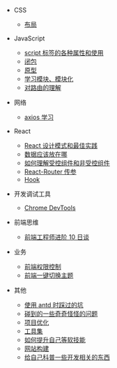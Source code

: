 - CSS

  - [布局](fe/layout.md)

- JavaScript

  - [script 标签的各种属性和使用](fe/attributesAndUsageOfTheScriptTag.md)
  - [闭包](fe/closure.md)
  - [原型](fe/prototype.md)
  - [学习模块、模块化](fe/learnModule.md)
  - [对路由的理解](fe/howToUnderstandRouter.md)

- 网络

  - [axios 学习](howToUseAxios.md)

- React

  - [React 设计模式和最佳实践](designPatternAndBestPractices.md)
  - [数据应该放在哪](whereToSaveData.md "在React中如何传递数据")
  - [如何理解受控组件和非受控组件](controlledAndUncontrolledComponents.md)
  - [React-Router 传参](passParamsInReact.md)
  - [Hook](hook.md)

- 开发调试工具

  - [Chrome DevTools](fe/chromeDevTools.md)

- 前端思维

  - [前端工程师进阶 10 日谈](advanced.md)

- 业务

  - [前端权限控制](frontEndPermissionControl.md)
  - [前端一键切换主题](changeThemesDynamic.md "前端换肤，动态切换主题的实现")

- 其他

  - [使用 antd 时踩过的坑](setbacksIHadWithAntD.md)
  - [碰到的一些奇奇怪怪的问题](strangeQuestions.md)
  - [项目优化](performanceOptimization.md)
  - [工具集](tools.md)
  - [如何提升自己等软技能](socialSkillsToImprove.md)
  - [网站构建](websiteConstruction.md)
  - [给自己科普一些开发相关的东西](introductionToSthRelated.md)
